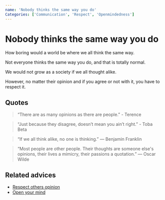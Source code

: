 ```yaml
---
name: 'Nobody thinks the same way you do'
Categories: ['Communication', 'Respect', 'Openmindedness']
---
```

# Nobody thinks the same way you do

How boring would a world be where we all think the same way.

Not everyone thinks the same way you do, and that is totally normal.

We would not grow as a society if we all thought alike.

However, no matter their opinion and if you agree or not with it, you have to respect it.

## Quotes

> “There are as many opinions as there are people.” - Terence

> “Just because they disagree, doesn’t mean you ain’t right.” - Toba Beta

> “If we all think alike, no one is thinking.” ― Benjamin Franklin

> “Most people are other people. Their thoughts are someone else's opinions, their lives a mimicry, their passions a quotation.” ― Oscar Wilde

## Related advices

- [Respect others opinion](../Respect%20others%20opinion/index.md)
- [Open your mind](../Open%20your%20mind/index.md)